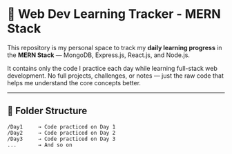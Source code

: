 # 🚀 Web Dev Learning Tracker - MERN Stack

This repository is my personal space to track my **daily learning progress** in the **MERN Stack** — MongoDB, Express.js, React.js, and Node.js.

It contains only the code I practice each day while learning full-stack web development. No full projects, challenges, or notes — just the raw code that helps me understand the core concepts better.

---

## 📁 Folder Structure

```text
/Day1     → Code practiced on Day 1  
/Day2     → Code practiced on Day 2  
/Day3     → Code practiced on Day 3  
...       → And so on
